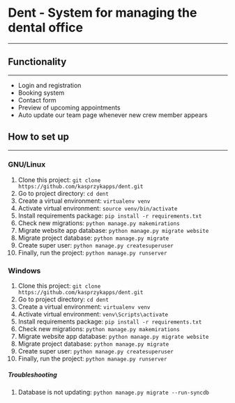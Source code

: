 # Dent - System for managing the dental office

___

##  Functionality

---
- Login and registration
- Booking system
- Contact form
- Preview of upcoming appointments
- Auto update our team page whenever new crew member appears





## How to set up

---
### GNU/Linux 
1. Clone this project: `git clone https://github.com/kasprzykapps/dent.git`
2. Go to project directory: `cd dent`
3. Create a virtual environment: `virtualenv venv`
4. Activate virtual environment: `source venv/bin/activate`
5. Install requirements package: `pip install -r requirements.txt`
6. Check new migrations: `python manage.py makemirations`
7. Migrate website app database: `python manage.py migrate website`
8. Migrate project database: `python manage.py migrate`
9. Create super user: `python manage.py createsuperuser`
10. Finally, run the project: `python manage.py runserver`

### Windows
1. Clone this project: `git clone https://github.com/kasprzykapps/dent.git`
2. Go to project directory: `cd dent`
3. Create a virtual environment: `virtualenv venv`
4. Activate virtual environment: `venv\Scripts\activate`
5. Install requirements package: `pip install -r requirements.txt`
6. Check new migrations: `python manage.py makemirations`
7. Migrate website app database: `python manage.py migrate website`
8. Migrate project database: `python manage.py migrate`
9. Create super user: `python manage.py createsuperuser`
10. Finally, run the project: `python manage.py runserver`

##### Troubleshooting
1. Database is not updating: `python manage.py migrate --run-syncdb`